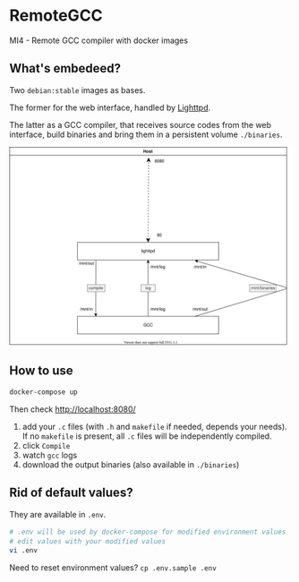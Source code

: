 # RemoteGCC
MI4 - Remote GCC compiler with docker images

##  What's embedeed?

Two `debian:stable` images as bases.

The former for the web interface, handled by [Lighttpd](https://www.lighttpd.net/).

The latter as a GCC compiler, that receives source codes from the web interface, build binaries and bring them in a persistent volume `./binaries`.

![Conception schema](./Conception/conception.svg)

## How to use

```bash
docker-compose up
```

Then check [http://localhost:8080/](http://localhost:8080/)

1. add your `.c` files (with `.h` and `makefile` if needed, depends your needs). If no `makefile` is present, all `.c` files will be independently compiled.
2. click `Compile`
3. watch `gcc` logs
4. download the output binaries (also available in `./binaries`)

## Rid of default values?

They are available in `.env`.

```bash
# .env will be used by docker-compose for modified environment values
# edit values with your modified values
vi .env
```

Need to reset environment values? `cp .env.sample .env`
